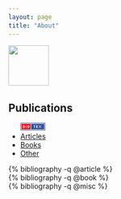 ```yaml
---
layout: page
title: "About"
---
```

<img src="{% gravatar %}" width="80" height="80" class="about"/>

<div id="biography"></div>

Publications
------------
<div class="row" id="year"></div>

<script type="text/javascript">
  var orcid = "{{ site.author.orcid }}";
</script>
<script src="/js/by_year.js" type="text/javascript"></script>

<ul class="nav nav-tabs">
  <a href ="/bibliography/{{ site.author.orcid }}.bib" class="pull-right"><img src="/images/bibtex.png"></a>
  <li class="active">
    <a href="#article" data-toggle="tab">Articles</a>
  </li>
  <li><a href="#book" data-toggle="tab">Books</a></li>
  <li><a href="#misc" data-toggle="tab">Other</a></li>
</ul>

<div class="tab-content">
  <div class="tab-pane active" id="article">
    {% bibliography -q @article %}
  </div>
  <div class="tab-pane" id="book">
    {% bibliography -q @book %}
  </div>
    <div class="tab-pane" id="misc">
    {% bibliography -q @misc %}
  </div>
</div>
